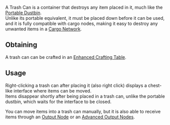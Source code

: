 A Trash Can is a container that destroys any item placed in it, much like the [Portable Dustbin](https://github.com/Slimefun/Slimefun4/wiki/Portable-Dustbin).  
Unlike its portable equivalent, it must be placed down before it can be used, and it is fully compatible with cargo nodes, making it easy to destroy any unwanted items in a [Cargo Network](https://github.com/Slimefun/Slimefun4/wiki/Cargo-Management).

## Obtaining
A trash can can be crafted in an [Enhanced Crafting Table](https://github.com/Slimefun/Slimefun4/wiki/Enhanced-Crafting-Table).

## Usage
Right-clicking a trash can after placing it (also right click) displays a chest-like interface where items can be moved.  
Items disappear shortly after being placed in a trash can, unlike the portable dustbin, which waits for the interface to be closed.

You can move items into a trash can manually, but it is also able to receive items through an [Output Node](https://github.com/Slimefun/Slimefun4/wiki/Output-Node) or an [Advanced Output Nodes](https://github.com/Slimefun/Slimefun4/wiki/Advanced-Output-Node).
